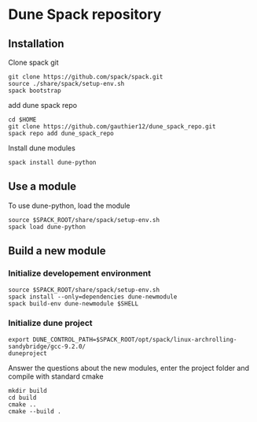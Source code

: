 # Dune Spack repository
## Installation
Clone spack git
```
git clone https://github.com/spack/spack.git
source ./share/spack/setup-env.sh
spack bootstrap
```
add dune spack repo
```
cd $HOME
git clone https://github.com/gauthier12/dune_spack_repo.git
spack repo add dune_spack_repo
```
Install dune modules
```
spack install dune-python
```
## Use a module
To use dune-python, load the module
```
source $SPACK_ROOT/share/spack/setup-env.sh
spack load dune-python
```

## Build a new module
### Initialize developement environment 
```
source $SPACK_ROOT/share/spack/setup-env.sh
spack install --only=dependencies dune-newmodule
spack build-env dune-newmodule $SHELL
```
### Initialize dune project
```
export DUNE_CONTROL_PATH=$SPACK_ROOT/opt/spack/linux-archrolling-sandybridge/gcc-9.2.0/
duneproject
```
Answer the questions about the new modules, enter the project folder and compile with standard cmake
```
mkdir build
cd build 
cmake ..
cmake --build .
```
